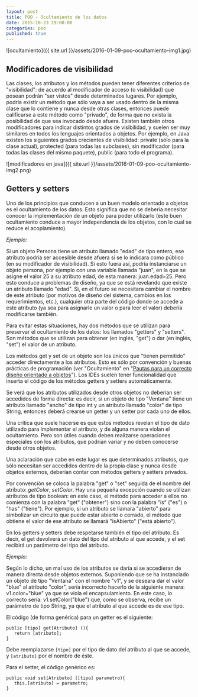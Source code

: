 ```yaml
---
layout: post
title: POO - Ocultamiento de los datos
date: 2015-10-23 19:00:00
categories: poo
published: true
---
```


![ocultamiento]({{ site.url }}/assets/2016-01-09-poo-ocultamiento-img1.jpg)

## Modificadores de visibilidad

Las clases, los atributos y los métodos pueden tener diferentes criterios de "visibilidad": de acuerdo al modificador de acceso (o visibilidad) que posean podrán "ser vistos" desde determinados lugares. Por ejemplo, podría existir un método que sólo vaya a ser usado dentro de la misma clase que lo contiene y nunca desde otras clases, entonces puede calificarse a este método como "privado", de forma que no exista la posibilidad de que sea invocado desde afuera. Existen también otros modificadores para indicar distintos grados de visibilidad, y suelen ser muy similares en todos los lenguajes orientados a objetos. Por ejemplo, en Java existen los siguientes grados crecientes de visibilidad: private (sólo para la clase actual), protected (para todas las subclases), sin modificador (para todas las clases del mismo paquete), public (para todo el programa).

![modificadores en java]({{ site.url }}/assets/2016-01-09-poo-ocultamiento-img2.png)


## Getters y setters

Uno de los principios que conducen a un buen modelo orientado a objetos es el ocultamiento de los datos. Esto significa que no se debería necesitar conocer la implementación de un objeto para poder utilizarlo (este buen ocultamiento conduce a mayor independencia de los objetos, con lo cual se reduce el acoplamiento).

_Ejemplo:_

Si un objeto Persona tiene un atributo llamado "edad" de tipo entero, ese atributo podría ser accesible desde afuera si se lo indicara como público (en su modificador de visibilidad). Si esto fuera así, podría instanciarse un objeto persona, por ejemplo con una variable llamada "juan", en la que se asigne el valor 25 a su atributo edad, de esta manera: juan.edad=25. Pero esto conduce a problemas de diseño, ya que se está revelando que existe un atributo llamado "edad". Si, en el futuro se necesitara cambiar el nombre de este atributo (por motivos de diseño del sistema, cambios en los requerimientos, etc.), cualquier otra parte del código donde se accede a este atributo (ya sea para asignarle un valor o para leer el valor) debería modificarse también.

Para evitar estas situaciones, hay dos métodos que se utilizan para preservar el ocultamiento de los datos: los llamados "getters" y "setters". Son métodos que se utilizan para obtener (en inglés, "get") o dar (en inglés, "set") el valor de un atributo.

Los métodos get y set de un objeto son los únicos que "tienen permitido" acceder directamente a los atributos. Esto es sólo por convención y buenas prácticas de programación (ver "Ocultamiento" en "[Pautas para un correcto diseño orientado a objetos](/poo/2016/01/09/correcto-diseno-oo.html)"). Los IDEs suelen tener funcionalidad que inserta el código de los métodos getters y setters automáticamente.

Se verá que los atributos utilizados desde otros objetos no deberían ser accedidos de forma directa: es decir, si un objeto de tipo "Ventana" tiene un atributo llamado "ancho" de tipo int y un atributo llamado "color" de tipo String, entonces deberá crearse un getter y un setter por cada uno de ellos.

Una crítica que suele hacerse es que estos métodos revelan el tipo de dato utilizado para implementar el atributo, y de alguna manera violan el ocultamiento. Pero son útiles cuando deben realizarse operaciones especiales con los atributos, que podrían variar y no deben conocerse desde otros objetos.

Una aclaración que cabe en este lugar es que determinados atributos, que sólo necesitan ser accedidos dentro de la propia clase y nunca desde objetos externos, deberían contar con métodos getters y setters privados.

Por convención se coloca la palabra "get" o "set" seguida de el nombre del atributo: _getColor_, _setColor_. Hay una pequeña excepción cuando se utilizan atributos de tipo boolean: en este caso, el método para acceder a ellos no comienza con la palabra "get" ("obtener") sino con la palabra "is" ("es") o "has" ("tiene"). Por ejemplo, si un atributo se llamara "abierto" para simbolizar un circuito que puede estar abierto o cerrado, el método que obtiene el valor de ese atributo se llamará "isAbierto" ("está abierto").

En los getters y setters debe respetarse también el tipo del atributo. Es decir, el get devolverá un dato del tipo del atributo al que accede, y el set recibirá un parámetro del tipo del atributo.

_Ejemplo:_

Según lo dicho, un mal uso de los atributos se daría si se accedieran de manera directa desde objetos externos. Suponiendo que se ha instanciado un objeto de tipo "Ventana" con el nombre "v1", y se deseara dar el valor "blue" al atributo "color", sería incorrecto hacerlo de la siguiente manera: v1.color="blue" ya que se viola el encapsulamiento. En este caso, lo correcto sería: v1.setColor("blue") que, como se observa, recibe un parámetro de tipo String, ya que el atributo al que accede es de ese tipo.

El código (de forma genérica) para un getter es el siguiente:

<pre><code>public [tipo] get[Atributo] (){ 
   return [atributo]; 
}</code></pre>

Debe reemplazarse <code>[tipo]</code> por el tipo de dato del atributo al que se accede, y <code>[atributo]</code> por el nombre de éste.

Para el setter, el código genérico es:

<pre><code>public void set[Atributo] ([tipo] parametro){ 
   this.[atributo] = parametro; 
}</code></pre>
